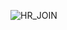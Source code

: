 ![HR_JOIN](https://user-images.githubusercontent.com/77317312/106538165-2bf8c200-653f-11eb-8123-7847a2950409.png)
